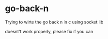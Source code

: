 # go-back-n
Trying to wirte the go back n in c using socket lib

doesnt't work properly, please fix if you can
